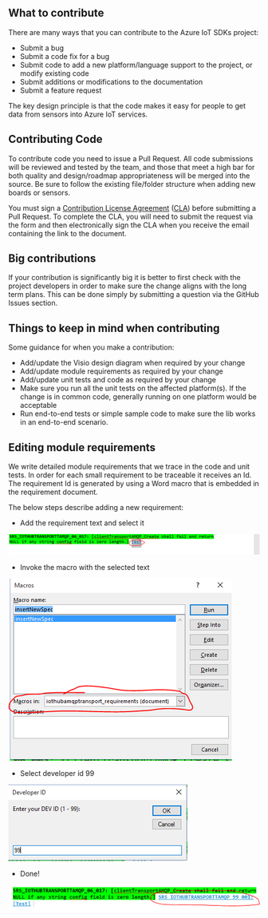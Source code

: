## What to contribute
There are many ways that you can contribute to the Azure IoT SDKs project:

* Submit a bug
* Submit a code fix for a bug
* Submit code to add a new platform/language support to the project, or modify existing code
* Submit additions or modifications to the documentation
* Submit a feature request

The key design principle is that the code makes it easy for people to get data from sensors into Azure IoT services.

## Contributing Code
To contribute code you need to issue a Pull Request. All code submissions will be reviewed and tested by the team, and those that meet a high bar for both quality and design/roadmap appropriateness will be merged into the source. Be sure to follow the existing file/folder structure when adding new boards or sensors.

You must sign a [Contribution License Agreement](https://cla.microsoft.com/) ([CLA](https://cla.microsoft.com/)) before submitting a Pull Request. To complete the CLA, you will need to submit the request via the form and then electronically sign the CLA when you receive the email containing the link to the document.

## Big contributions
If your contribution is significantly big it is better to first check with the project developers in order to make sure the change aligns with the long term plans. This can be done simply by submitting a question via the GitHub Issues section.

## Things to keep in mind when contributing
Some guidance for when you make a contribution:

* Add/update the Visio design diagram when required by your change
* Add/update module requirements as required by your change
* Add/update unit tests and code as required by your change
* Make sure you run all the unit tests on the affected platform(s). If the change is in common code, generally running on one platform would be acceptable
* Run end-to-end tests or simple sample code to make sure the lib works in an end-to-end scenario.

## Editing module requirements
We write detailed module requirements that we trace in the code and unit tests. In order for each small requirement to be traceable it receives an Id. The requirement Id is generated by using a Word macro that is embedded in the requirement document.

The below steps describe adding a new requirement:

* Add the requirement text and select it

![](media/add_requirement/add_requirement_step1.png)

* Invoke the macro with the selected text

![](media/add_requirement/add_requirement_step2.png)

* Select developer id 99

![](media/add_requirement/add_requirement_step3.png)

* Done!

![](media/add_requirement/add_requirement_step4.png)
